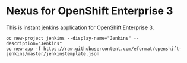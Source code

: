 # Nexus for OpenShift Enterprise 3

This is instant jenkins application for OpenShift Enterprise 3.

```
oc new-project jenkins --display-name="Jenkins" --description="Jenkins"
oc new-app -f https://raw.githubusercontent.com/eformat/openshift-jenkins/master/jenkinstemplate.json
```
